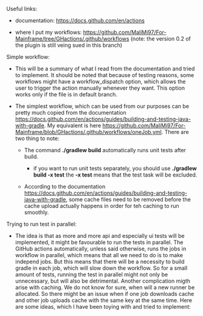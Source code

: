 Useful links:
   
  - documentation: https://docs.github.com/en/actions

  - where I put my workflows: https://github.com/MaliMi97/For-Mainframe/tree/GHactions/.github/workflows   (note: the version 0.2 of the plugin is still veing sued in this branch)

Simple workflow:


  - This will be a summary of what I read from the documentation and tried to implement. It should be noted that because of testing reasons, some workflows might have a workflow_dispatch option, which allows the user to trigger the action manually whenever they want. This option works only if the file is in default branch.

  - The simplest workflow, which can be used from our purposes can be pretty much copied from the documentation https://docs.github.com/en/actions/guides/building-and-testing-java-with-gradle. My equivalent is here https://github.com/MaliMi97/For-Mainframe/blob/GHactions/.github/workflows/oneJob.yml. There are two thing to note:

    - The command **./gradlew build** automatically runs unit tests after build.
      - if you want to run unit tests separately, you should use **./gradlew build -x test**  the **-x test** means that the test task will be excluded.
  
    - According to the documentation https://docs.github.com/en/actions/guides/building-and-testing-java-with-gradle, some cache files need to be removed before the cache upload actually happens in order for teh caching to run smoothly. 


Trying to run test in parallel:

  - The idea is that as more and more api and especially ui tests will be implemented, it might be favourable to run the tests in parallel. The GitHub actions automatically, unless said otherwise, runs the jobs in workflow in parallel, which means that all we need to do is to make independ jobs. But this means that there will be a necessity to build gradle in each job, which will slow down the workflow. So for a small amount of tests, running the test in parallel might not only be unnecessary, but will also be detrimental. Another complication migth arise with caching. We do not know for sure, when will a new runner be allocated. So there might be an issue when if one job downloads cache and other job uploads cache with the same key at the same time. Here are some ideas, which I have been toying with and tried to implement:
